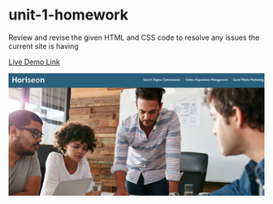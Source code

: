 # unit-1-homework

Review and revise the given HTML and CSS code to resolve any issues the current site is having

[Live Demo Link](https://kjekcode.github.io/code-refactor/)

![Project Screenshot](./assets/images/screenshot.jpg)